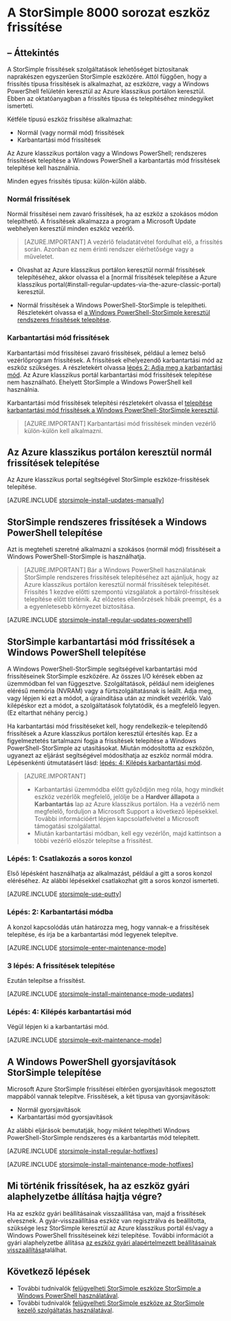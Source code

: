 <properties
   pageTitle="Frissítse az StorSimple eszköz |} Microsoft Azure"
   description="Megtudhatja, hogyan telepítheti az StorSimple update szolgáltatás rendszeres és karbantartás mód frissítések és gyorsjavítások."
   services="storsimple"
   documentationCenter="NA"
   authors="SharS"
   manager="carmonm"
   editor="" />
<tags 
   ms.service="storsimple"
   ms.devlang="NA"
   ms.topic="article"
   ms.tgt_pltfrm="NA"
   ms.workload="TBD"
   ms.date="06/28/2016"
   ms.author="v-sharos" />

# <a name="update-your-storsimple-8000-series-device"></a>A StorSimple 8000 sorozat eszköz frissítése

## <a name="overview"></a>– Áttekintés

A StorSimple frissítések szolgáltatások lehetőséget biztosítanak naprakészen egyszerűen StorSimple eszközére. Attól függően, hogy a frissítés típusa frissítések is alkalmazhat, az eszközre, vagy a Windows PowerShell felületén keresztül az Azure klasszikus portálon keresztül. Ebben az oktatóanyagban a frissítés típusa és telepítéséhez mindegyiket ismerteti.

Kétféle típusú eszköz frissítése alkalmazhat: 

- Normál (vagy normál mód) frissítések
- Karbantartási mód frissítések

Az Azure klasszikus portálon vagy a Windows PowerShell; rendszeres frissítések telepítése a Windows PowerShell a karbantartás mód frissítések telepítése kell használnia. 

Minden egyes frissítés típusa: külön-külön alább.

### <a name="regular-updates"></a>Normál frissítések

Normál frissítései nem zavaró frissítések, ha az eszköz a szokásos módon telepíthető. A frissítések alkalmazza a program a Microsoft Update webhelyen keresztül minden eszköz vezérlő. 

> [AZURE.IMPORTANT] A vezérlő feladatátvétel fordulhat elő, a frissítés során. Azonban ez nem érinti rendszer elérhetősége vagy a műveletet.

- Olvashat az Azure klasszikus portálon keresztül normál frissítések telepítéséhez, akkor olvassa el a [normál frissítések telepítése a Azure klasszikus portal(#install-regular-updates-via-the-azure-classic-portal) keresztül.

- Normál frissítések a Windows PowerShell-StorSimple is telepítheti. Részletekért olvassa el [a Windows PowerShell-StorSimple keresztül rendszeres frissítések telepítése](#install-regular-updates-via-windows-powershell-for-storsimple).

### <a name="maintenance-mode-updates"></a>Karbantartási mód frissítések

Karbantartási mód frissítései zavaró frissítések, például a lemez belső vezérlőprogram frissítések. A frissítések elhelyezendő karbantartási mód az eszköz szükséges. A részletekért olvassa [lépés 2: Adja meg a karbantartási mód](#step2). Az Azure klasszikus portál karbantartási mód frissítések telepítése nem használható. Ehelyett StorSimple a Windows PowerShell kell használnia. 

Karbantartási mód frissítések telepítési részletekért olvassa el [telepítése karbantartási mód frissítések a Windows PowerShell-StorSimple keresztül](#install-maintenance-mode-updates-via-windows-powershell-for-storsimple).

> [AZURE.IMPORTANT] Karbantartási mód frissítések minden vezérlő külön-külön kell alkalmazni. 

## <a name="install-regular-updates-via-the-azure-classic-portal"></a>Az Azure klasszikus portálon keresztül normál frissítések telepítése

Az Azure klasszikus portal segítségével StorSimple eszköze-frissítések telepítése.

[AZURE.INCLUDE [storsimple-install-updates-manually](../../includes/storsimple-install-updates-manually.md)]

## <a name="install-regular-updates-via-windows-powershell-for-storsimple"></a>StorSimple rendszeres frissítések a Windows PowerShell telepítése

Azt is megteheti szeretné alkalmazni a szokásos (normál mód) frissítéseit a Windows PowerShell-StorSimple is használhatja.

> [AZURE.IMPORTANT] Bár a Windows PowerShell használatának StorSimple rendszeres frissítések telepítéséhez azt ajánljuk, hogy az Azure klasszikus portálon keresztül normál frissítések telepítését. Frissítés 1 kezdve előtti szempontú vizsgálatok a portálról-frissítések telepítése előtt történik. Az előzetes ellenőrzések hibák preempt, és a a egyenletesebb környezet biztosítása. 

[AZURE.INCLUDE [storsimple-install-regular-updates-powershell](../../includes/storsimple-install-regular-updates-powershell.md)]

## <a name="install-maintenance-mode-updates-via-windows-powershell-for-storsimple"></a>StorSimple karbantartási mód frissítések a Windows PowerShell telepítése

A Windows PowerShell-StorSimple segítségével karbantartási mód frissítéseinek StorSimple eszközére. Az összes I/O kérések ebben az üzemmódban fel van függesztve. Szolgáltatások, például nem ideiglenes elérésű memória (NVRAM) vagy a fürtszolgáltatásnak is leállt. Adja meg, vagy lépjen ki ezt a módot, a újraindítása után az mindkét vezérlők. Való kilépéskor ezt a módot, a szolgáltatások folytatódik, és a megfelelő legyen. (Ez eltarthat néhány percig.)

Ha karbantartási mód frissítéseket kell, hogy rendelkezik-e telepítendő frissítések a Azure klasszikus portálon keresztül értesítés kap. Ez a figyelmeztetés tartalmazni fogja a frissítések telepítése a Windows PowerShell-StorSimple az utasításokat. Miután módosította az eszközön, ugyanezt az eljárást segítségével módosíthatja az eszköz normál módra. Lépésenkénti útmutatásért lásd: [lépés: 4: Kilépés karbantartási mód](#step4).

> [AZURE.IMPORTANT] 
> 
> - Karbantartási üzemmódba előtt győződjön meg róla, hogy mindkét eszköz vezérlők megfelelő, jelölje be a **Hardver állapota** a **Karbantartás** lap az Azure klasszikus portálon. Ha a vezérlő nem megfelelő, forduljon a Microsoft Support a következő lépésekkel. További információért lépjen kapcsolatfelvétel a Microsoft támogatási szolgálattal. 
> - Miután karbantartási módban, kell egy vezérlőn, majd kattintson a többi vezérlő először telepítse a frissítést.

### <a name="step-1-connect-to-the-serial-console-a-namestep1"></a>Lépés: 1: Csatlakozás a soros konzol<a name="step1">

Első lépésként használhatja az alkalmazást, például a gitt a soros konzol eléréséhez. Az alábbi lépésekkel csatlakozhat gitt a soros konzol ismerteti.

[AZURE.INCLUDE [storsimple-use-putty](../../includes/storsimple-use-putty.md)]

### <a name="step-2-enter-maintenance-mode-a-namestep2"></a>Lépés: 2: Karbantartási módba<a name="step2">

A konzol kapcsolódás után határozza meg, hogy vannak-e a frissítések telepítése, és írja be a karbantartási mód legyenek telepítve.

[AZURE.INCLUDE [storsimple-enter-maintenance-mode](../../includes/storsimple-enter-maintenance-mode.md)]

### <a name="step-3-install-your-updates-a-namestep3"></a>3 lépés: A frissítések telepítése<a name="step3">

Ezután telepítse a frissítést.

[AZURE.INCLUDE [storsimple-install-maintenance-mode-updates](../../includes/storsimple-install-maintenance-mode-updates.md)]
 
### <a name="step-4-exit-maintenance-mode-a-namestep4"></a>Lépés: 4: Kilépés karbantartási mód<a name="step4">

Végül lépjen ki a karbantartási mód.

[AZURE.INCLUDE [storsimple-exit-maintenance-mode](../../includes/storsimple-exit-maintenance-mode.md)]

## <a name="install-hotfixes-via-windows-powershell-for-storsimple"></a>A Windows PowerShell gyorsjavítások StorSimple telepítése

Microsoft Azure StorSimple frissítései eltérően gyorsjavítások megosztott mappából vannak telepítve. Frissítések, a két típusa van gyorsjavítások: 

- Normál gyorsjavítások 
- Karbantartási mód gyorsjavítások  

Az alábbi eljárások bemutatják, hogy miként telepítheti Windows PowerShell-StorSimple rendszeres és a karbantartás mód telepített.

[AZURE.INCLUDE [storsimple-install-regular-hotfixes](../../includes/storsimple-install-regular-hotfixes.md)]

[AZURE.INCLUDE [storsimple-install-maintenance-mode-hotfixes](../../includes/storsimple-install-maintenance-mode-hotfixes.md)]

## <a name="what-happens-to-updates-if-you-perform-a-factory-reset-of-the-device"></a>Mi történik frissítések, ha az eszköz gyári alaphelyzetbe állítása hajtja végre?

Ha az eszköz gyári beállításainak visszaállítása van, majd a frissítések elvesznek. A gyár-visszaállítása eszköz van regisztrálva és beállította, szüksége lesz StorSimple keresztül az Azure klasszikus portál és/vagy a Windows PowerShell frissítéseinek kézi telepítése. További információt a gyári alaphelyzetbe állítása [az eszköz gyári alapértelmezett beállításainak visszaállítása](storsimple-manage-device-controller.md#reset-the-device-to-factory-default-settings)találhat.

## <a name="next-steps"></a>Következő lépések

- További tudnivalók [felügyelheti StorSimple eszköze StorSimple a Windows PowerShell használatával](storsimple-windows-powershell-administration.md).
- További tudnivalók [felügyelheti StorSimple eszköze az StorSimple kezelő szolgáltatás használatával](storsimple-manager-service-administration.md).
